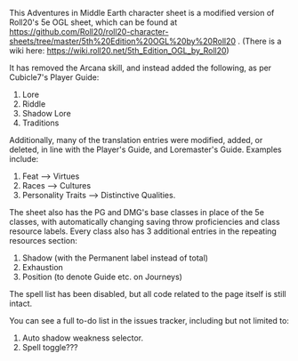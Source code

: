 This Adventures in Middle Earth character sheet is a modified version of Roll20's 5e OGL sheet, which can be found at https://github.com/Roll20/roll20-character-sheets/tree/master/5th%20Edition%20OGL%20by%20Roll20 .
(There is a wiki here: https://wiki.roll20.net/5th_Edition_OGL_by_Roll20)

It has removed the Arcana skill, and instead added the following, as per Cubicle7's Player Guide:
1. Lore
2. Riddle
3. Shadow Lore
4. Traditions

Additionally, many of the translation entries were modified, added, or deleted, in line with the Player's Guide, and Loremaster's Guide. Examples include:

1. Feat --> Virtues
2. Races --> Cultures
3. Personality Traits --> Distinctive Qualities.

The sheet also has the PG and DMG's base classes in place of the 5e classes, with automatically changing saving throw proficiencies and class resource labels. Every class also has 3 additional entries in the repeating resources section:

1. Shadow (with the Permanent label instead of total)
2. Exhaustion
3. Position (to denote Guide etc. on Journeys)

The spell list has been disabled, but all code related to the page itself is still intact.

You can see a full to-do list in the issues tracker, including but not limited to:
1. Auto shadow weakness selector.
2. Spell toggle???


